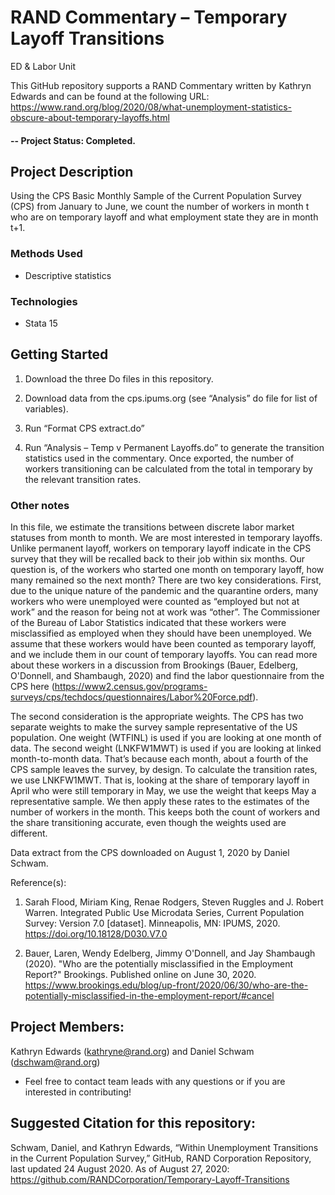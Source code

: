 # RAND Commentary – Temporary Layoff Transitions
ED & Labor Unit

This GitHub repository supports a RAND Commentary written by Kathryn Edwards and can be found at the following URL: https://www.rand.org/blog/2020/08/what-unemployment-statistics-obscure-about-temporary-layoffs.html

#### -- Project Status: Completed.

## Project Description
Using the CPS Basic Monthly Sample of the Current Population Survey (CPS) from January to June, we count the number of workers in month t who are on temporary layoff and what employment state they are in month t+1. 

### Methods Used
* Descriptive statistics

### Technologies
* Stata 15

## Getting Started

1. Download the three Do files in this repository.

2. Download data from the cps.ipums.org (see “Analysis” do file for list of variables).
    
3. Run “Format CPS extract.do”

4. Run “Analysis – Temp v Permanent Layoffs.do” to generate the transition statistics used in the commentary. Once exported, the number of workers transitioning can be calculated from the total in temporary by the relevant transition rates. 


### Other notes

In this file, we estimate the transitions between discrete labor market statuses from month to month. We are most interested in temporary layoffs. Unlike permanent layoff, workers on temporary layoff indicate in the CPS survey that they will be recalled back to their job within six months. Our question is, of the workers who started one month on temporary layoff, how many remained so the next month? There are two key considerations. First, due to the unique nature of the pandemic and the quarantine orders, many workers who were unemployed were counted as “employed but not at work” and the reason for being not at work was “other”. The Commissioner of the Bureau of Labor Statistics indicated that these workers were misclassified as employed when they should have been unemployed. We assume that these workers would have been counted as temporary layoff, and we include them in our count of temporary layoffs. You can read more about these workers in a discussion from Brookings (Bauer, Edelberg, O'Donnell, and Shambaugh, 2020) and find the labor questionnaire from the CPS here (https://www2.census.gov/programs-surveys/cps/techdocs/questionnaires/Labor%20Force.pdf).
 
The second consideration is the appropriate weights. The CPS has two separate weights to make the survey sample representative of the US population. One weight (WTFINL) is used if you are looking at one month of data. The second weight (LNKFW1MWT) is used if you are looking at linked month-to-month data. That’s because each month, about a fourth of the CPS sample leaves the survey, by design. To calculate the transition rates, we use LNKFW1MWT. That is, looking at the share of temporary layoff in April who were still temporary in May, we use the weight that keeps May a representative sample. We then apply these rates to the estimates of the number of workers in the month. This keeps both the count of workers and the share transitioning accurate, even though the weights used are different.

Data extract from the CPS downloaded on August 1, 2020 by Daniel Schwam.

Reference(s): 

1. Sarah Flood, Miriam King, Renae Rodgers, Steven Ruggles and J. Robert Warren. Integrated Public Use Microdata Series, Current Population Survey: Version 7.0 [dataset]. Minneapolis, MN: IPUMS, 2020. https://doi.org/10.18128/D030.V7.0

2. Bauer, Laren, Wendy Edelberg, Jimmy O'Donnell, and Jay Shambaugh (2020). "Who are the potentially misclassified in the Employment Report?" Brookings. Published online on June 30, 2020. https://www.brookings.edu/blog/up-front/2020/06/30/who-are-the-potentially-misclassified-in-the-employment-report/#cancel

## Project Members:

Kathryn Edwards (kathryne@rand.org) and Daniel Schwam (dschwam@rand.org)

* Feel free to contact team leads with any questions or if you are interested in contributing!

## Suggested Citation for this repository: 

Schwam, Daniel, and Kathryn Edwards, “Within Unemployment Transitions in the Current Population Survey,” GitHub, RAND Corporation Repository, last updated 24 August 2020. As of August 27, 2020: https://github.com/RANDCorporation/Temporary-Layoff-Transitions

